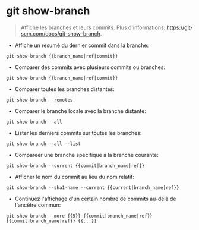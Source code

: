 # git show-branch

> Affiche les branches et leurs commits.
> Plus d'informations: <https://git-scm.com/docs/git-show-branch>.

- Affiche un resumé du dernier commit dans la branche:

`git show-branch {{branch_name|ref|commit}}`

- Comparer des commits avec plusieurs commits ou branches:

`git show-branch {{branch_name|ref|commit}}`

- Comparer toutes les branches distantes:

`git show-branch --remotes`

- Comparer le branche locale avec la branche distante:

`git show-branch --all`

- Lister les derniers commits sur toutes les branches:

`git show-branch --all --list`

- Compareer une branche spécifique a la branche courante:

`git show-branch --current {{commit|branch_name|ref}}`

- Afficher le nom du commit au lieu du nom relatif:

`git show-branch --sha1-name --current {{current|branch_name|ref}}`

- Continuez l'affichage d'un certain nombre de commits au-delà de l'ancêtre commun:

`git show-branch --more {{5}} {{commit|branch_name|ref}} {{commit|branch_name|ref}} {{...}}`
